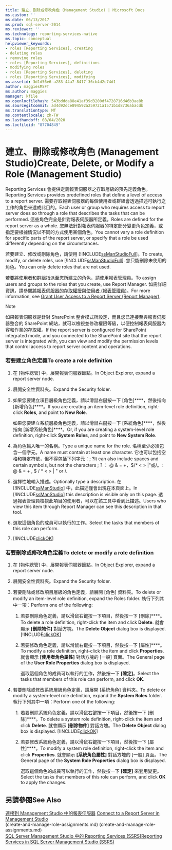 ```yaml
---
title: 建立、刪除或修改角色 (Management Studio) | Microsoft Docs
ms.custom: ''
ms.date: 06/13/2017
ms.prod: sql-server-2014
ms.reviewer: ''
ms.technology: reporting-services-native
ms.topic: conceptual
helpviewer_keywords:
- roles [Reporting Services], creating
- deleting roles
- removing roles
- roles [Reporting Services], definitions
- modifying roles
- roles [Reporting Services], deleting
- roles [Reporting Services], modifying
ms.assetid: 3d1d56e6-a283-44a7-8417-36cb4d2c74d1
author: maggiesMSFT
ms.author: maggies
manager: kfile
ms.openlocfilehash: 543bddda88e41af39d3200df4728716d46b3ae8b
ms.sourcegitcommit: ad4d92dce894592a259721a1571b1d8736abacdb
ms.translationtype: MT
ms.contentlocale: zh-TW
ms.lasthandoff: 08/04/2020
ms.locfileid: "87704849"
---
```

# <a name="create-delete-or-modify-a-role-management-studio"></a><span data-ttu-id="51ab6-102">建立、刪除或修改角色 (Management Studio)</span><span class="sxs-lookup"><span data-stu-id="51ab6-102">Create, Delete, or Modify a Role (Management Studio)</span></span>
  <span data-ttu-id="51ab6-103">Reporting Services 會提供定義報表伺服器之存取層級的預先定義角色。</span><span class="sxs-lookup"><span data-stu-id="51ab6-103">Reporting Services provides predefined roles that define a level of access to a report server.</span></span> <span data-ttu-id="51ab6-104">需要存取報表伺服器的每個使用者或群組會透過描述可執行之工作的角色來達成此目的。</span><span class="sxs-lookup"><span data-stu-id="51ab6-104">Each user or group who requires access to report server does so through a role that describes the tasks that can be performed.</span></span> <span data-ttu-id="51ab6-105">這些角色完全是針對報表伺服器所定義。</span><span class="sxs-lookup"><span data-stu-id="51ab6-105">Roles are defined for the report server as a whole.</span></span> <span data-ttu-id="51ab6-106">您無法針對報表伺服器的特定部分變更角色定義，或指定要根據情況以不同的方式使用某個角色。</span><span class="sxs-lookup"><span data-stu-id="51ab6-106">You cannot vary a role definition for specific parts of the report server, or specify that a role be used differently depending on the circumstances.</span></span>  
  
 <span data-ttu-id="51ab6-107">若要建立、修改或刪除角色，請使用 [!INCLUDE[ssManStudioFull](../../includes/ssmanstudiofull-md.md)]。</span><span class="sxs-lookup"><span data-stu-id="51ab6-107">To create, modify, or delete roles, use [!INCLUDE[ssManStudioFull](../../includes/ssmanstudiofull-md.md)].</span></span> <span data-ttu-id="51ab6-108">您只能刪除未使用的角色。</span><span class="sxs-lookup"><span data-stu-id="51ab6-108">You can only delete roles that are not used.</span></span>  
  
 <span data-ttu-id="51ab6-109">若要將使用者和群組指派至您所建立的角色，請使用報表管理員。</span><span class="sxs-lookup"><span data-stu-id="51ab6-109">To assign users and groups to the roles that you create, use Report Manager.</span></span> <span data-ttu-id="51ab6-110">如需詳細資訊，請參閱[將報表伺服器的存取權授與使用者 &#40;報表管理員&#41;](grant-user-access-to-a-report-server.md)。</span><span class="sxs-lookup"><span data-stu-id="51ab6-110">For more information, see [Grant User Access to a Report Server &#40;Report Manager&#41;](grant-user-access-to-a-report-server.md).</span></span>  
  
> [!NOTE]  
>  <span data-ttu-id="51ab6-111">如果報表伺服器是針對 SharePoint 整合模式所設定，而且您已連接至與報表伺服器整合的 SharePoint 網站，就可以檢視並修改權限等級，以便控制報表伺服器內容和作業的存取權。</span><span class="sxs-lookup"><span data-stu-id="51ab6-111">If the report server is configured for SharePoint integrated mode, and you connected to the SharePoint site that the report server is integrated with, you can view and modify the permission levels that control access to report server content and operations.</span></span>  
  
### <a name="to-create-a-role-definition"></a><span data-ttu-id="51ab6-112">若要建立角色定義</span><span class="sxs-lookup"><span data-stu-id="51ab6-112">To create a role definition</span></span>  
  
1.  <span data-ttu-id="51ab6-113">在 [物件總管] 中，展開報表伺服器節點。</span><span class="sxs-lookup"><span data-stu-id="51ab6-113">In Object Explorer, expand a report server node.</span></span>  
  
2.  <span data-ttu-id="51ab6-114">展開安全性資料夾。</span><span class="sxs-lookup"><span data-stu-id="51ab6-114">Expand the Security folder.</span></span>  
  
3.  <span data-ttu-id="51ab6-115">如果您要建立項目層級角色定義，請以滑鼠右鍵按一下 [角色]\*\*\*\*，然後指向 [新增角色]\*\*\*\*。</span><span class="sxs-lookup"><span data-stu-id="51ab6-115">If you are creating an item-level role definition, right-click **Roles**, and point to **New Role**.</span></span>  
  
     <span data-ttu-id="51ab6-116">如果您要建立系統層級角色定義，請以滑鼠右鍵按一下 [系統角色]\*\*\*\*，然後指向 [新增系統角色]\*\*\*\*。</span><span class="sxs-lookup"><span data-stu-id="51ab6-116">Or, if you are creating a system-level role definition, right-click **System Roles**, and point to **New System Role**.</span></span>  
  
4.  <span data-ttu-id="51ab6-117">為角色輸入唯一的名稱。</span><span class="sxs-lookup"><span data-stu-id="51ab6-117">Type a unique name for the role.</span></span> <span data-ttu-id="51ab6-118">名稱至少必須包含一個字元。</span><span class="sxs-lookup"><span data-stu-id="51ab6-118">A name must contain at least one character.</span></span> <span data-ttu-id="51ab6-119">它也可以包括空格和特定符號，但不得包括下列字元：; ?</span><span class="sxs-lookup"><span data-stu-id="51ab6-119">It can also include spaces and certain symbols, but not the characters ; ?</span></span> <span data-ttu-id="51ab6-120">： \@ & = +，$/\* \< > |"或/。</span><span class="sxs-lookup"><span data-stu-id="51ab6-120">: \@ & = + , $ / \* \< > | " or /.</span></span>  
  
5.  <span data-ttu-id="51ab6-121">選擇性地輸入描述。</span><span class="sxs-lookup"><span data-stu-id="51ab6-121">Optionally type a description.</span></span> <span data-ttu-id="51ab6-122">在 [!INCLUDE[ssManStudio](../../includes/ssmanstudio-md.md)] 中，此描述僅會出現在本頁面上。</span><span class="sxs-lookup"><span data-stu-id="51ab6-122">In [!INCLUDE[ssManStudio](../../includes/ssmanstudio-md.md)] this description is visible only on this page.</span></span> <span data-ttu-id="51ab6-123">透過報表管理員檢視此項目的使用者，可以在該工具中看到此描述。</span><span class="sxs-lookup"><span data-stu-id="51ab6-123">Users who view this item through Report Manager can see this description in that tool.</span></span>  
  
6.  <span data-ttu-id="51ab6-124">選取這個角色的成員可以執行的工作。</span><span class="sxs-lookup"><span data-stu-id="51ab6-124">Select the tasks that members of this role can perform.</span></span>  
  
7.  [!INCLUDE[clickOK](../../includes/clickok-md.md)]  
  
### <a name="to-delete-or-modify-a-role-definition"></a><span data-ttu-id="51ab6-125">若要刪除或修改角色定義</span><span class="sxs-lookup"><span data-stu-id="51ab6-125">To delete or modify a role definition</span></span>  
  
1.  <span data-ttu-id="51ab6-126">在 [物件總管] 中，展開報表伺服器節點。</span><span class="sxs-lookup"><span data-stu-id="51ab6-126">In Object Explorer, expand a report server node.</span></span>  
  
2.  <span data-ttu-id="51ab6-127">展開安全性資料夾。</span><span class="sxs-lookup"><span data-stu-id="51ab6-127">Expand the Security folder.</span></span>  
  
3.  <span data-ttu-id="51ab6-128">若要刪除或修改項目層級的角色定義，請展開 [角色] 資料夾。</span><span class="sxs-lookup"><span data-stu-id="51ab6-128">To delete or modify an item-level role definition, expand the Roles folder.</span></span> <span data-ttu-id="51ab6-129">執行下列其中一項：</span><span class="sxs-lookup"><span data-stu-id="51ab6-129">Perform one of the following:</span></span>  
  
    1.  <span data-ttu-id="51ab6-130">若要刪除角色定義，請以滑鼠右鍵按一下項目，然後按一下 [刪除]\*\*\*\*。</span><span class="sxs-lookup"><span data-stu-id="51ab6-130">To delete a role definition, right-click the item and click **Delete**.</span></span> <span data-ttu-id="51ab6-131">就會顯示 **[刪除物件]** 對話方塊。</span><span class="sxs-lookup"><span data-stu-id="51ab6-131">The **Delete Object** dialog box is displayed.</span></span> [!INCLUDE[clickOK](../../includes/clickok-md.md)]  
  
    2.  <span data-ttu-id="51ab6-132">若要修改角色定義，請以滑鼠右鍵按一下項目，然後按一下 [屬性]\*\*\*\*。</span><span class="sxs-lookup"><span data-stu-id="51ab6-132">To modify a role definition, right-click the item and click **Properties**.</span></span> <span data-ttu-id="51ab6-133">就會顯示 **[使用者角色屬性]** 對話方塊的 [一般] 頁面。</span><span class="sxs-lookup"><span data-stu-id="51ab6-133">The General page of the **User Role Properties** dialog box is displayed.</span></span>  
  
         <span data-ttu-id="51ab6-134">選取這個角色的成員可以執行的工作，然後按一下 **[確定]**。</span><span class="sxs-lookup"><span data-stu-id="51ab6-134">Select the tasks that members of this role can perform, and click **OK**.</span></span>  
  
4.  <span data-ttu-id="51ab6-135">若要刪除或修改系統層級角色定義，請展開 [系統角色]  資料夾。</span><span class="sxs-lookup"><span data-stu-id="51ab6-135">To delete or modify a system-level role definition, expand the **System Roles** folder.</span></span> <span data-ttu-id="51ab6-136">執行下列其中一項：</span><span class="sxs-lookup"><span data-stu-id="51ab6-136">Perform one of the following:</span></span>  
  
    1.  <span data-ttu-id="51ab6-137">若要刪除系統角色定義，請以滑鼠右鍵按一下項目，然後按一下 [刪除]\*\*\*\*。</span><span class="sxs-lookup"><span data-stu-id="51ab6-137">To delete a system role definition, right-click the item and click **Delete**.</span></span> <span data-ttu-id="51ab6-138">就會顯示 **[刪除物件]** 對話方塊。</span><span class="sxs-lookup"><span data-stu-id="51ab6-138">The **Delete Object** dialog box is displayed.</span></span> [!INCLUDE[clickOK](../../includes/clickok-md.md)]  
  
    2.  <span data-ttu-id="51ab6-139">若要修改系統角色定義，請以滑鼠右鍵按一下項目，然後按一下 [屬性]\*\*\*\*。</span><span class="sxs-lookup"><span data-stu-id="51ab6-139">To modify a system role definition, right-click the item and click **Properties**.</span></span> <span data-ttu-id="51ab6-140">就會顯示 **[系統角色屬性]** 對話方塊的 [一般] 頁面。</span><span class="sxs-lookup"><span data-stu-id="51ab6-140">The General page of the **System Role Properties** dialog box is displayed.</span></span>  
  
         <span data-ttu-id="51ab6-141">選取這個角色的成員可以執行的工作，然後按一下 **[確定]** 來套用變更。</span><span class="sxs-lookup"><span data-stu-id="51ab6-141">Select the tasks that members of this role can perform, and click **OK** to apply the changes.</span></span>  
  
## <a name="see-also"></a><span data-ttu-id="51ab6-142">另請參閱</span><span class="sxs-lookup"><span data-stu-id="51ab6-142">See Also</span></span>  
 <span data-ttu-id="51ab6-143">[連接到 Management Studio 中的報表伺服器](../tools/connect-to-a-report-server-in-management-studio.md) </span><span class="sxs-lookup"><span data-stu-id="51ab6-143">[Connect to a Report Server in Management Studio](../tools/connect-to-a-report-server-in-management-studio.md) </span></span>  
 <span data-ttu-id="51ab6-144"> (create-and-manage-role-assignments.md) </span><span class="sxs-lookup"><span data-stu-id="51ab6-144">(create-and-manage-role-assignments.md)</span></span>   
 [<span data-ttu-id="51ab6-145">SQL Server Management Studio 中的 Reporting Services &#40;SSRS&#41;</span><span class="sxs-lookup"><span data-stu-id="51ab6-145">Reporting Services in SQL Server Management Studio &#40;SSRS&#41;</span></span>](../tools/reporting-services-in-sql-server-management-studio-ssrs.md)  
  
  
